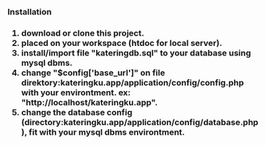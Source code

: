 <h3>Installation<h3>
<ol>
	<li>
		download or clone this project.
	</li>
	<li>
		placed on your workspace (htdoc for local server).
	</li>
	<li>
		install/import file "kateringdb.sql" to your database using mysql dbms.
	</li>
	<li>
		change "$config['base_url']" on file direktory:kateringku.app/application/config/config.php with your environtment. ex: "http://localhost/kateringku.app".
	</li>
	<li>
		change the database config (directory:kateringku.app/application/config/database.php), fit with your mysql dbms environtment.
	</li>
<ol>